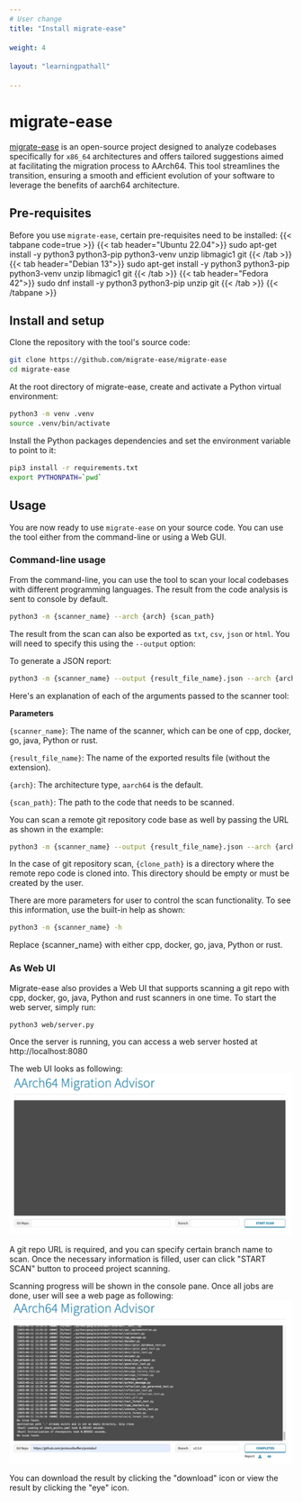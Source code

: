 ```yaml
---
# User change
title: "Install migrate-ease"

weight: 4

layout: "learningpathall"

---
```


# migrate-ease

[migrate-ease](https://github.com/migrate-ease/migrate-ease) is an open-source project designed to analyze codebases specifically for `x86_64` architectures and offers tailored suggestions aimed at facilitating the migration process to AArch64. This tool streamlines the transition, ensuring a smooth and efficient evolution of your software to leverage the benefits of aarch64 architecture.

## Pre-requisites
Before you use `migrate-ease`, certain pre-requisites need to be installed:
{{< tabpane code=true >}}
  {{< tab header="Ubuntu 22.04">}}
sudo apt-get install -y python3 python3-pip python3-venv unzip libmagic1 git
  {{< /tab >}}
  {{< tab header="Debian 13">}}
sudo apt-get install -y python3 python3-pip python3-venv unzip libmagic1 git
  {{< /tab >}}
  {{< tab header="Fedora 42">}}
sudo dnf install -y python3 python3-pip unzip git
  {{< /tab >}}
{{< /tabpane >}}

## Install and setup

Clone the repository with the tool's source code:
```bash
git clone https://github.com/migrate-ease/migrate-ease
cd migrate-ease 
```

At the root directory of migrate-ease, create and activate a Python virtual environment:
```bash
python3 -m venv .venv
source .venv/bin/activate
```

Install the Python packages dependencies and set the environment variable to point to it:
```bash
pip3 install -r requirements.txt
export PYTHONPATH=`pwd`
```

## Usage

You are now ready to use `migrate-ease` on your source code. You can use the tool either from the command-line or using a Web GUI. 
 
### Command-line usage

From the command-line, you can use the tool to scan your local codebases with different programming languages. The result from the code analysis is sent to console by default.

```bash
python3 -m {scanner_name} --arch {arch} {scan_path}
```
The result from the scan can also be exported as `txt`, `csv`, `json` or `html`. You will need to specify this using the `--output` option:

To generate a JSON report:
```bash
python3 -m {scanner_name} --output {result_file_name}.json --arch {arch} {scan_path}
```

Here's an explanation of each of the arguments passed to the scanner tool:

**Parameters**

`{scanner_name}`: The name of the scanner, which can be one of cpp, docker, go, java, Python or rust.

`{result_file_name}`: The name of the exported results file (without the extension).

`{arch}`: The architecture type, `aarch64` is the default.

`{scan_path}`: The path to the code that needs to be scanned.

You can scan a remote git repository code base as well by passing the URL as shown in the example:
```bash
python3 -m {scanner_name} --output {result_file_name}.json --arch {arch} --git-repo {repo} {clone_path}
```
In the case of git repository scan, `{clone_path}` is a directory where the remote repo code is cloned into. This directory should be empty or must be created by the user.

There are more parameters for user to control the scan functionality. To see this information, use the built-in help as shown:
```bash
python3 -m {scanner_name} -h
```
Replace {scanner_name} with either cpp, docker, go, java, Python or rust.

### As Web UI
Migrate-ease also provides a Web UI that supports scanning a git repo with cpp, docker, go, java, Python and rust scanners in one time.
To start the web server, simply run:
```
python3 web/server.py
```

Once the server is running, you can access a web server hosted at http://localhost:8080

The web UI looks as following:
![example image alt-text#center](web_ui_index.jpg "Figure 1. Web UI to scan a git repo")

A git repo URL is required, and you can specify certain branch name to scan. Once the necessary information is filled, user can click "START SCAN" button to proceed project scanning.

Scanning progress will be shown in the console pane. Once all jobs are done, user will see a web page as following:
![example image alt-text#center](web_ui_result.jpg "Figure 2. Web UI of scan result")

You can download the result by clicking the "download" icon or view the result by clicking the "eye" icon.
